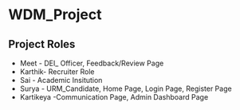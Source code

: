 # WDM_Project

## Project Roles

- Meet - DEI_ Officer, Feedback/Review Page
- Karthik- Recruiter Role
- Sai - Academic Insitution
- Surya - URM_Candidate, Home Page, Login Page, Register Page
- Kartikeya -Communication Page, Admin Dashboard Page
